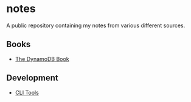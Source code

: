 # notes
A public repository containing my notes from various different sources.

## Books
* [The DynamoDB Book](./books/the-dynamodb-book/README.md)

## Development
* [CLI Tools](./development/cli-tools/README.md)